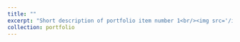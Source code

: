 ```yaml
---
title: ""
excerpt: "Short description of portfolio item number 1<br/><img src='/images/포폴sample_220502.jpeg'>"
collection: portfolio
---
```


 
